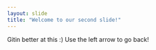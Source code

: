 ```yaml
---
layout: slide
title: "Welcome to our second slide!"
---
```

Gitin better at this :)
Use the left arrow to go back!
